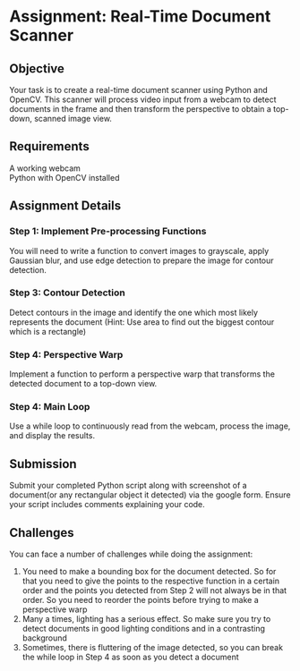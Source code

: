 # Assignment: Real-Time Document Scanner

## Objective
Your task is to create a real-time document scanner using Python and OpenCV. This scanner will process video input from a webcam to detect documents in the frame and then transform the perspective to obtain a top-down, scanned image view.

## Requirements
A working webcam  
Python with OpenCV installed

## Assignment Details

### Step 1: Implement Pre-processing Functions

You will need to write a function to convert images to grayscale, apply Gaussian blur, and use edge detection to prepare the image for contour detection.

### Step 3: Contour Detection

Detect contours in the image and identify the one which most likely represents the document (Hint: Use area to find out the biggest contour which is a rectangle)

### Step 4: Perspective Warp

Implement a function to perform a perspective warp that transforms the detected document to a top-down view.

### Step 4: Main Loop

Use a while loop to continuously read from the webcam, process the image, and display the results.

## Submission

Submit your completed Python script along with screenshot of a document(or any rectangular object it detected) via the google form. Ensure your script includes comments explaining your code.

## Challenges

You can face a number of challenges while doing the assignment:
1) You need to make a bounding box for the document detected. So for that you need to give the points to the respective function in a certain order and the points you detected from Step 2 will not always be in that order. So you need to reorder the points before trying to make a perspective warp
2) Many a times, lighting has a serious effect. So make sure you try to detect documents in good lighting conditions and in a contrasting background
3) Sometimes, there is fluttering of the image detected, so you can break the while loop in Step 4 as soon as you detect a document

